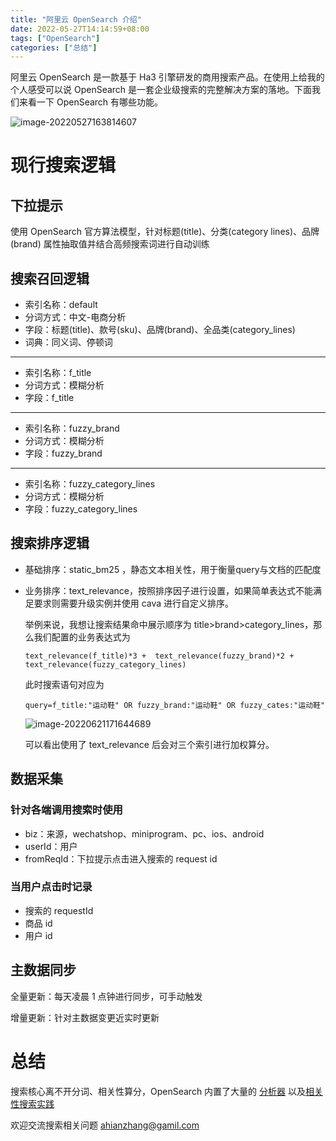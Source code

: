 ```yaml
---
title: "阿里云 OpenSearch 介绍"
date: 2022-05-27T14:14:59+08:00
tags: ["OpenSearch"]
categories: ["总结"]
---
```


阿里云 OpenSearch 是一款基于 Ha3 引擎研发的商用搜索产品。在使用上给我的个人感受可以说 OpenSearch 是一套企业级搜索的完整解决方案的落地。下面我们来看一下 OpenSearch 有哪些功能。

![image-20220527163814607](https://ahian-blog.oss-cn-beijing.aliyuncs.com/images/2022-05-27-083821.png)

# 现行搜索逻辑

## 下拉提示

使用 OpenSearch 官方算法模型，针对标题(title)、分类(category lines)、品牌(brand) 属性抽取值并结合高频搜索词进行自动训练

## 搜索召回逻辑

- 索引名称：default
- 分词方式：中文-电商分析
- 字段：标题(title)、款号(sku)、品牌(brand)、全品类(category_lines)
- 词典：同义词、停顿词

---

- 索引名称：f_title
- 分词方式：模糊分析
- 字段：f_title

---

- 索引名称：fuzzy_brand
- 分词方式：模糊分析
- 字段：fuzzy_brand

---

- 索引名称：fuzzy_category_lines
- 分词方式：模糊分析
- 字段：fuzzy_category_lines

## 搜索排序逻辑

- 基础排序：static_bm25 ，静态文本相关性，用于衡量query与文档的匹配度

- 业务排序：text_relevance，按照排序因子进行设置，如果简单表达式不能满足要求则需要升级实例并使用 cava 进行自定义排序。

  举例来说，我想让搜索结果命中展示顺序为 title>brand>category_lines，那么我们配置的业务表达式为

  ```
  text_relevance(f_title)*3 +  text_relevance(fuzzy_brand)*2 + text_relevance(fuzzy_category_lines)
  ```

  此时搜索语句对应为

  ```
  query=f_title:"运动鞋" OR fuzzy_brand:"运动鞋" OR fuzzy_cates:"运动鞋"
  ```

  ![image-20220621171644689](https://ahian-blog.oss-cn-beijing.aliyuncs.com/images/2022-06-21-091646.png)

  可以看出使用了 text_relevance 后会对三个索引进行加权算分。

## 数据采集

 ###  针对各端调用搜索时使用

- biz：来源，wechatshop、miniprogram、pc、ios、android
- userId：用户
- fromReqId：下拉提示点击进入搜索的 request id

### 当用户点击时记录

- 搜索的 requestId
- 商品 id
- 用户 id

## 主数据同步

全量更新：每天凌晨 1 点钟进行同步，可手动触发

增量更新：针对主数据变更近实时更新

# 总结

搜索核心离不开分词、相关性算分，OpenSearch 内置了大量的 [分析器](https://help.aliyun.com/document_detail/179424.html) 以及[相关性搜索实践](https://help.aliyun.com/document_detail/29186.html)

欢迎交流搜索相关问题 ahianzhang@gamil.com
